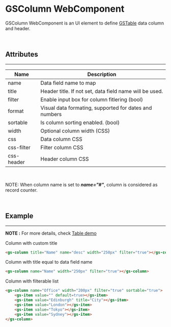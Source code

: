 # GSColumn WebComponent

GSColumn WebComponent is an UI element to define [GSTable](GSTable.md) data column and header.

<br>

## Attributes
---

| Name               | Description                                              |
|--------------------|----------------------------------------------------------|
| name               | Data field name to map                                   |
| title              | Header title. If not set, data field name will be used.  |
| filter             | Enable input box for column fitlering (bool)             | 
| format             | Visual data formating, supported for dates and numbers   | 
| sortable           | Is column sorting enabled. (bool)                        | 
| width              | Optional column width (CSS)                              | 
| css                | Data column CSS                                          | 
| css-filter         | Filter column CSS                                        | 
| css-header         | Header column CSS                                        | 

<br>

NOTE: When column name is set to ***name="#"***, column is considered as record counter.

<br>

## Example
---
 
**NOTE :** 
For more details, check [Table demo](../../demos/table/)

Column with custom title

```html
<gs-column title="Name" name="desc" width="250px" filter="true"></gs-column>
```

Column with title equal to data field name
```html
<gs-column name="Name" width="250px" filter="true"></gs-column>
```

Column with filterable list 
```html
<gs-column name="Office" width="200px" filter="true" sortable="true">
    <gs-item value="" default=true></gs-item>
    <gs-item value="Edinburgh" title="City"></gs-item>
    <gs-item value="London"></gs-item>
    <gs-item value="Tokyo"></gs-item>
    <gs-item value="Sydney"></gs-item>
</gs-column>
```